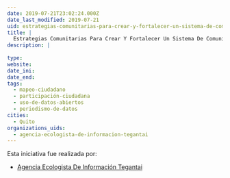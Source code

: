 ```yaml
---
date: 2019-07-21T23:02:24.000Z
date_last_modified: 2019-07-21
uid: estrategias-comunitarias-para-crear-y-fortalecer-un-sistema-de-comunicaci-libre-y-comunitaria-en-la-costa-pac-ifica-de-esmeraldas-ecuador
title: |
  Estrategias Comunitarias Para Crear Y Fortalecer Un Sistema De Comunicaci Libre Y Comunitaria En La Costa Pac{Ifica De Esmeraldas, Ecuador.
description: |
  
type: 
website: 
date_ini: 
date_end: 
tags:
  - mapeo-ciudadano
  - participación-ciudadana
  - uso-de-datos-abiertos
  - periodismo-de-datos
cities: 
  - Quito
organizations_uids:
  - agencia-ecologista-de-informacion-tegantai
---
```


Esta iniciativa fue realizada por:

- [Agencia Ecologista De Información Tegantai](/organizaciones/agencia-ecologista-de-informacion-tegantai)
